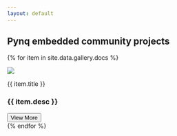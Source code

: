 ```yaml
---
layout: default
---
```


## Pynq embedded community projects

<section id="portfolio">

{% for item in site.data.gallery.docs %}
<div class="project">
    <img class="project__image" src="{{ item.img }}" />
    <p>{{ item.title }}</p>
    <h3 class="grid__title"> {{ item.desc }}</h3>
    <div class="grid__overlay">
    <button class="viewbutton">View More</button>
    </div>
</div>
{% endfor %}

</section>